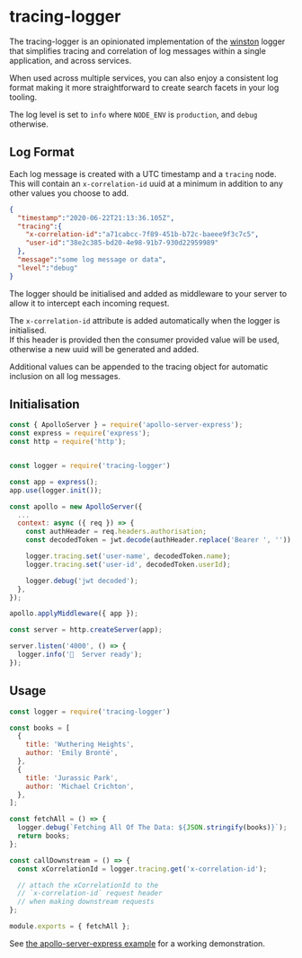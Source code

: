 # tracing-logger

The tracing-logger is an opinionated implementation of the [winston](https://www.npmjs.com/package/winston) logger that simplifies tracing and correlation of log messages within a single application, and across services.

When used across multiple services, you can also enjoy a consistent log format making it more straightforward to create search facets in your log tooling.

The log level is set to `info` where `NODE_ENV` is `production`, and `debug` otherwise.

## Log Format
Each log message is created with a UTC timestamp and a `tracing` node.
This will contain an `x-correlation-id` uuid at a minimum in addition to any other values you choose to add.
```json
{
  "timestamp":"2020-06-22T21:13:36.105Z",
  "tracing":{
    "x-correlation-id":"a71cabcc-7f89-451b-b72c-baeee9f3c7c5",
    "user-id":"38e2c385-bd20-4e98-91b7-930d22959989"
  },
  "message":"some log message or data",
  "level":"debug"
}
```

The logger should be initialised and added as middleware to your server to allow it to intercept each incoming request.

The `x-correlation-id` attribute is added automatically when the logger is initialised.  
If this header is provided then the consumer provided value will be used, otherwise a new uuid will be generated and added.

Additional values can be appended to the tracing object for automatic inclusion on all log messages.

## Initialisation
```js
const { ApolloServer } = require('apollo-server-express');
const express = require('express');
const http = require('http');


const logger = require('tracing-logger')

const app = express();
app.use(logger.init());

const apollo = new ApolloServer({
  ...
  context: async ({ req }) => {
    const authHeader = req.headers.authorisation;
    const decodedToken = jwt.decode(authHeader.replace('Bearer ', ''));

    logger.tracing.set('user-name', decodedToken.name);
    logger.tracing.set('user-id', decodedToken.userId);

    logger.debug('jwt decoded');
  },
});

apollo.applyMiddleware({ app });

const server = http.createServer(app);

server.listen('4000', () => {
  logger.info('🚀  Server ready');
});
```

## Usage
```js
const logger = require('tracing-logger')

const books = [
  {
    title: 'Wuthering Heights',
    author: 'Emily Brontë',
  },
  {
    title: 'Jurassic Park',
    author: 'Michael Crichton',
  },
];

const fetchAll = () => {
  logger.debug(`Fetching All Of The Data: ${JSON.stringify(books)}`);
  return books;
};

const callDownstream = () => {
  const xCorrelationId = logger.tracing.get('x-correlation-id');

  // attach the xCorrelationId to the
  // `x-correlation-id` request header
  // when making downstream requests
};

module.exports = { fetchAll };
```

See [the apollo-server-express example](./examples/apollo-server-express) for a working demonstration.
